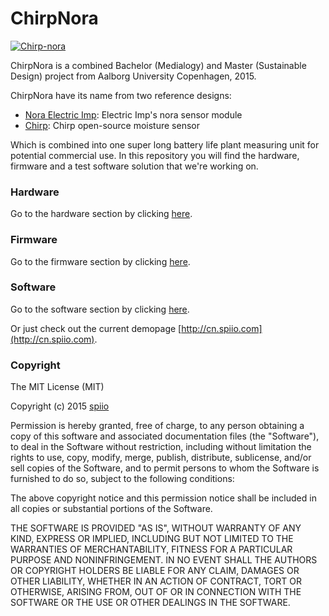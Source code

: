 
# ChirpNora

[![Chirp-nora](https://github.com/bobbyziom/chirp-nora/blob/master/pics/IMG_0166.JPG)](http://spiio.dk/)

ChirpNora is a combined Bachelor (Medialogy) and Master (Sustainable Design) project from Aalborg University Copenhagen, 2015.

ChirpNora have its name from two reference designs:
- [Nora Electric Imp](https://electricimp.com/docs/hardware/resources/reference-designs/nora/): Electric Imp's nora sensor module
- [Chirp](http://wemakethings.net/chirp/): Chirp open-source moisture sensor

Which is combined into one super long battery life plant measuring unit for potential commercial use. In this repository you will find the hardware, firmware and a test software solution that we're working on. 

### Hardware

Go to the hardware section by clicking [here](https://github.com/bobbyziom/chirp-nora/tree/master/src/hardware).

### Firmware

Go to the firmware section by clicking [here](https://github.com/bobbyziom/chirp-nora/tree/master/src/firmware).

### Software

Go to the software section by clicking [here](https://github.com/bobbyziom/chirp-nora/tree/master/src/software).

Or just check out the current demopage [http://cn.spiio.com](http://cn.spiio.com).

### Copyright 

The MIT License (MIT)

Copyright (c) 2015 [spiio](http://spiio.dk/)

Permission is hereby granted, free of charge, to any person obtaining a copy
of this software and associated documentation files (the "Software"), to deal
in the Software without restriction, including without limitation the rights
to use, copy, modify, merge, publish, distribute, sublicense, and/or sell
copies of the Software, and to permit persons to whom the Software is
furnished to do so, subject to the following conditions:

The above copyright notice and this permission notice shall be included in
all copies or substantial portions of the Software.

THE SOFTWARE IS PROVIDED "AS IS", WITHOUT WARRANTY OF ANY KIND, EXPRESS OR
IMPLIED, INCLUDING BUT NOT LIMITED TO THE WARRANTIES OF MERCHANTABILITY,
FITNESS FOR A PARTICULAR PURPOSE AND NONINFRINGEMENT. IN NO EVENT SHALL THE
AUTHORS OR COPYRIGHT HOLDERS BE LIABLE FOR ANY CLAIM, DAMAGES OR OTHER
LIABILITY, WHETHER IN AN ACTION OF CONTRACT, TORT OR OTHERWISE, ARISING FROM,
OUT OF OR IN CONNECTION WITH THE SOFTWARE OR THE USE OR OTHER DEALINGS IN
THE SOFTWARE.

